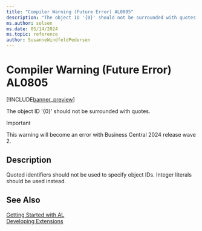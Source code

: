 ```yaml
---
title: "Compiler Warning (Future Error) AL0805"
description: "The object ID '{0}' should not be surrounded with quotes."
ms.author: solsen
ms.date: 05/14/2024
ms.topic: reference
author: SusanneWindfeldPedersen
---
```

[//]: # (START>DO_NOT_EDIT)
[//]: # (IMPORTANT:Do not edit any of the content between here and the END>DO_NOT_EDIT.)
[//]: # (Any modifications should be made in the .xml files in the ModernDev repo.)
# Compiler Warning (Future Error) AL0805

[!INCLUDE[banner_preview](../includes/banner_preview.md)]

The object ID '{0}' should not be surrounded with quotes.


> [!IMPORTANT]
> This warning will become an error with Business Central 2024 release wave 2.  

## Description
Quoted identifiers should not be used to specify object IDs. Integer literals should be used instead.  

[//]: # (IMPORTANT: END>DO_NOT_EDIT)
## See Also  
[Getting Started with AL](../devenv-get-started.md)  
[Developing Extensions](../devenv-dev-overview.md)  